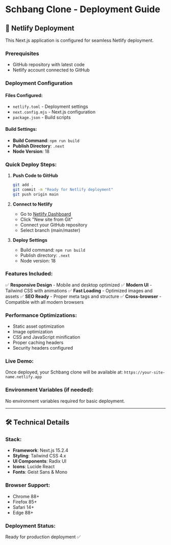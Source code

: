 # Schbang Clone - Deployment Guide

## 🚀 Netlify Deployment

This Next.js application is configured for seamless Netlify deployment.

### Prerequisites
- GitHub repository with latest code
- Netlify account connected to GitHub

### Deployment Configuration

#### Files Configured:
- `netlify.toml` - Deployment settings
- `next.config.mjs` - Next.js configuration
- `package.json` - Build scripts

#### Build Settings:
- **Build Command**: `npm run build`
- **Publish Directory**: `.next`
- **Node Version**: 18

### Quick Deploy Steps:

1. **Push Code to GitHub**
   ```bash
   git add .
   git commit -m "Ready for Netlify deployment"
   git push origin main
   ```

2. **Connect to Netlify**
   - Go to [Netlify Dashboard](https://app.netlify.com)
   - Click "New site from Git"
   - Connect your GitHub repository
   - Select branch (main/master)

3. **Deploy Settings**
   - Build command: `npm run build`
   - Publish directory: `.next`
   - Node version: 18

### Features Included:
✅ **Responsive Design** - Mobile and desktop optimized
✅ **Modern UI** - Tailwind CSS with animations
✅ **Fast Loading** - Optimized images and assets
✅ **SEO Ready** - Proper meta tags and structure
✅ **Cross-browser** - Compatible with all modern browsers

### Performance Optimizations:
- Static asset optimization
- Image optimization
- CSS and JavaScript minification
- Proper caching headers
- Security headers configured

### Live Demo:
Once deployed, your Schbang clone will be available at:
`https://your-site-name.netlify.app`

### Environment Variables (if needed):
No environment variables required for basic deployment.

---

## 🛠 Technical Details

### Stack:
- **Framework**: Next.js 15.2.4
- **Styling**: Tailwind CSS 4.x
- **UI Components**: Radix UI
- **Icons**: Lucide React
- **Fonts**: Geist Sans & Mono

### Browser Support:
- Chrome 88+
- Firefox 85+
- Safari 14+
- Edge 88+

### Deployment Status:
Ready for production deployment ✅
